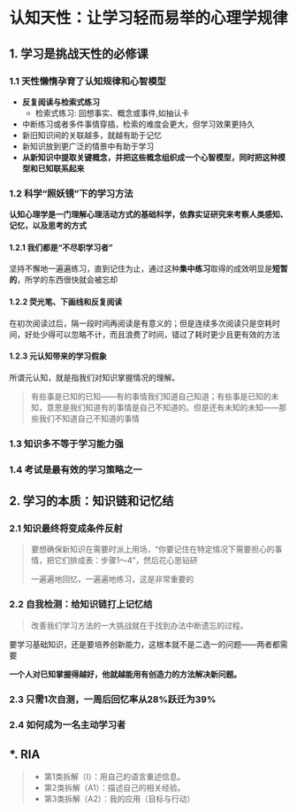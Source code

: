 # 认知天性：让学习轻而易举的心理学规律



## 1. 学习是挑战天性的必修课

### 1.1 天性懒惰孕育了认知规律和心智模型

- **反复阅读与检索式练习**
  - 检索式练习: 回想事实、概念或事件,如抽认卡
- 中断练习或者多件事情穿插，检索的难度会更大，但学习效果更持久
- 新旧知识间的关联越多，就越有助于记忆
- 新知识放到更广泛的情景中有助于学习
- **从新知识中提取关键概念，并把这些概念组织成一个心智模型，同时把这种模型和已知联系起来**



### 1.2 科学“照妖镜”下的学习方法

**认知心理学是一门理解心理活动方式的基础科学，依靠实证研究来考察人类感知、记忆，以及思考的方式**



#### 1.2.1 我们都是“不尽职学习者”

坚持不懈地一遍遍练习，直到记住为止，通过这种**集中练习**取得的成效明显是**短暂的**，所学的东西很快就会被忘却



#### 1.2.2 荧光笔、下画线和反复阅读

在初次阅读过后，隔一段时间再阅读是有意义的；但是连续多次阅读只是空耗时间，好处少得可以忽略不计，而且浪费了时间，错过了耗时更少且更有效的方法



#### 1.2.3 元认知带来的学习假象

所谓元认知，就是指我们对知识掌握情况的理解。

> 有些事是已知的已知——有的事情我们知道自己知道；有些事是已知的未知，意思是我们知道有的事情是自己不知道的。但是还有未知的未知——那些我们不知道自己不知道的事情





### 1.3 知识多不等于学习能力强



### 1.4 考试是最有效的学习策略之一



## 2.  学习的本质：知识链和记忆结

### 2.1 知识最终将变成条件反射

> 要想确保新知识在需要时派上用场，“你要记住在特定情况下需要担心的事情，把它们排成表：步骤1～4”，然后花心思钻研
>
> 一遍遍地回忆，一遍遍地练习，这是非常重要的



### 2.2 自我检测：给知识链打上记忆结

> 改善我们学习方法的一大挑战就在于找到办法中断遗忘的过程。

要学习基础知识，还是要培养创新能力，这根本就不是二选一的问题——两者都需要

**一个人对已知掌握得越好，他就越能用有创造力的方法解决新问题。**



### 2.3 只需1次自测，一周后回忆率从28%跃迁为39%



### 2.4 如何成为一名主动学习者





## *. RIA

> - 第1类拆解（I）：用自己的语言重述信息。
> - 第2类拆解（A1）：描述自己的相关经验。
> - 第3类拆解（A2）：我的应用（目标与行动）